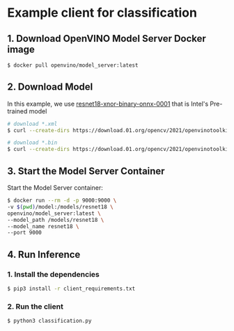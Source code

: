 # Example client for classification

## 1. Download OpenVINO Model Server Docker image

```bash
$ docker pull openvino/model_server:latest
```

## 2. Download Model

In this example, we use [resnet18-xnor-binary-onnx-0001](https://docs.openvinotoolkit.org/latest/omz_models_model_resnet18_xnor_binary_onnx_0001.html) that is Intel's Pre-trained model

```bash
# download *.xml
$ curl --create-dirs https://download.01.org/opencv/2021/openvinotoolkit/2021.1/open_model_zoo/models_bin/1/resnet18-xnor-binary-onnx-0001/FP32-INT1/resnet18-xnor-binary-onnx-0001.xml -o model/1/resnet18-xnor-binary-onnx-0001.xml

# download *.bin
$ curl --create-dirs https://download.01.org/opencv/2021/openvinotoolkit/2021.1/open_model_zoo/models_bin/1/resnet18-xnor-binary-onnx-0001/FP32-INT1/resnet18-xnor-binary-onnx-0001.bin -o model/1/resnet18-xnor-binary-onnx-0001.bin
```

## 3. Start the Model Server Container

Start the Model Server container:

```bash
$ docker run --rm -d -p 9000:9000 \
-v $(pwd)/model:/models/resnet18 \
openvino/model_server:latest \
--model_path /models/resnet18 \
--model_name resnet18 \
--port 9000
```

## 4. Run Inference

### 1. Install the dependencies

```bash
$ pip3 install -r client_requirements.txt
```

### 2. Run the client

```bash
$ python3 classification.py
```
